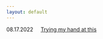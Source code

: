 ```yaml
---
layout: default
---
```

08.17.2022&nbsp;&nbsp;&nbsp;&nbsp;&nbsp;[Trying my hand at this](./August17.md) 
